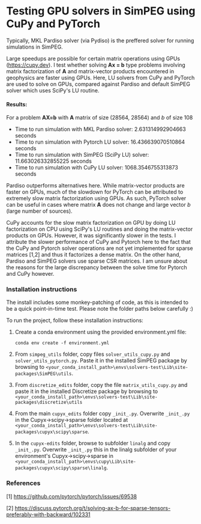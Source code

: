 # Testing GPU solvers in SimPEG using CuPy and PyTorch

Typically, MKL Pardiso solver (via Pydiso) is the preffered solver for running simulations in SimPEG. 

Large speedups are possible for certain matrix operations using GPUs (https://cupy.dev). I test whether solving **Ax = b** type problems involving matrix factorization of **A** and matrix-vector products encountered in geophysics are faster using GPUs. Here, LU solvers from CuPy and PyTorch are used to solve on GPUs, compared against Pardiso and default SimPEG solver which uses SciPy's LU routine.

#### Results:
For a problem **AX=b** with **A** matrix of size (28564, 28564) and _b_ of size 108
- Time to run simulation with MKL Pardiso solver: 2.631314992904663 seconds
- Time to run simulation with Pytorch LU solver: 16.436639070510864 seconds
- Time to run simulation with SimPEG (SciPy LU) solver: 11.663026332855225 seconds
- Time to run simulation with CuPy LU solver: 1068.3546755313873 seconds

Pardiso outperforms alternatives here. While matrix-vector products are faster on GPUs, much of the slowdown for PyTorch can be attributed to extremely slow matrix factorization using GPUs. As such, PyTorch solver can be useful in cases where matrix **A** does not change and large vector _b_ (large number of sources).

CuPy accounts for the slow matrix factorization on GPU by doing LU factorization on CPU using SciPy's LU routines and doing the matrix-vector products on GPUs. However, it was significantly slower in the tests. I attribute the slower performance of CuPy and Pytorch here to the fact that the CuPy and Pytorch solver operations are not yet implemented for sparse matrices [1,2] and thus it factorizes a dense matrix. On the other hand, Pardiso and SimPEG solvers use sparse CSR matrices. I am unsure about the reasons for the large discrepancy between the solve time for Pytorch and CuPy however.

### Installation instructions
The install includes some monkey-patching of code, as this is intended to be a quick point-in-time test. Please note the folder paths below carefully :) 

To run the project, follow these installation instructions:

1. Create a conda environment using the provided environment.yml file:

    ```
    conda env create -f environment.yml
    ```

2. From `simpeg_utils` folder, copy files `solver_utils_cupy.py` and `solver_utils_pytorch.py`. Paste it in the installed SimPEG package by browsing to `<your_conda_install_path>\envs\solvers-test\Lib\site-packages\SimPEG\utils`.

3. From `discretize_edits` folder, copy the file `matrix_utils_cupy.py` and paste it in the installed Discretize package by browsing to `<your_conda_install_path>\envs\solvers-test\Lib\site-packages\discretize\utils`

4. From the main `cupyx_edits` folder copy `_init_.py`. Overwrite `_init_.py` in the Cupyx->scipy->sparse folder located at `<your_conda_install_path>\envs\solvers-test\Lib\site-packages\cupyx\scipy\sparse`.

5. In the `cupyx-edits` folder, browse to subfolder `linalg` and copy `_init_.py`. Overwrite `_init_.py` this in the linalg subfolder of your environment's Cupyx->scipy->sparse in `<your_conda_install_path>\envs\cupy\Lib\site-packages\cupyx\scipy\sparse\linalg`. 

### References
[1] https://github.com/pytorch/pytorch/issues/69538

[2] https://discuss.pytorch.org/t/solving-ax-b-for-sparse-tensors-preferably-with-backward/102331
